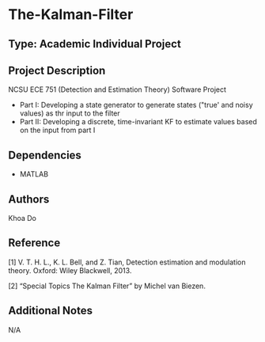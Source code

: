 # The-Kalman-Filter

## Type: Academic Individual Project

## Project Description
NCSU ECE 751 (Detection and Estimation Theory) Software Project
  - Part I: Developing a state generator to generate states ("true' and noisy values) as thr input to the filter
  - Part II: Developing a discrete, time-invariant KF to estimate values based on the input from part I

## Dependencies
  - MATLAB

## Authors
Khoa Do

## Reference
[1] V. T. H. L., K. L. Bell, and Z. Tian, Detection estimation and modulation theory. Oxford: Wiley Blackwell, 2013.

[2] “Special Topics The Kalman Filter” by Michel van Biezen.

## Additional Notes
N/A
